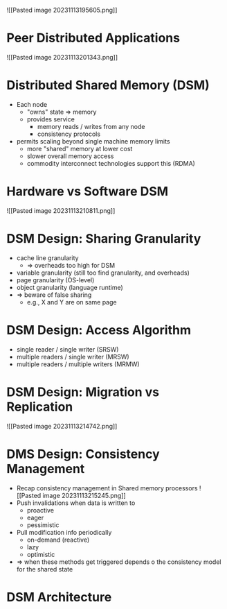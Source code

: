 ![[Pasted image 20231113195605.png]]
# Peer Distributed Applications
![[Pasted image 20231113201343.png]]
# Distributed Shared Memory (DSM)
- Each node
	- "owns" state => memory
	- provides service
		- memory reads / writes from any node
		- consistency protocols
- permits scaling beyond single machine memory limits
	- more "shared" memory at lower cost
	- slower overall memory access
	- commodity interconnect technologies support this (RDMA)
# Hardware vs Software DSM
![[Pasted image 20231113210811.png]]
# DSM Design: Sharing Granularity
- cache line granularity
	- => overheads too high for DSM
- variable granularity (still too find granularity, and overheads)
- page granularity (OS-level)
- object granularity (language runtime)
- => beware of false sharing
	- e.g., X and Y are on same page
# DSM Design: Access Algorithm
- single reader / single writer (SRSW)
- multiple readers / single writer (MRSW)
- multiple readers / multiple writers (MRMW)
# DSM Design: Migration vs Replication
![[Pasted image 20231113214742.png]]
# DMS Design: Consistency Management
- Recap consistency management in Shared memory processors
![[Pasted image 20231113215245.png]]
- Push invalidations when data is written to
	- proactive
	- eager
	- pessimistic
- Pull modification info periodically
	- on-demand (reactive)
	- lazy
	- optimistic
- => when these methods get triggered depends o the consistency model for the shared state
# DSM Architecture
